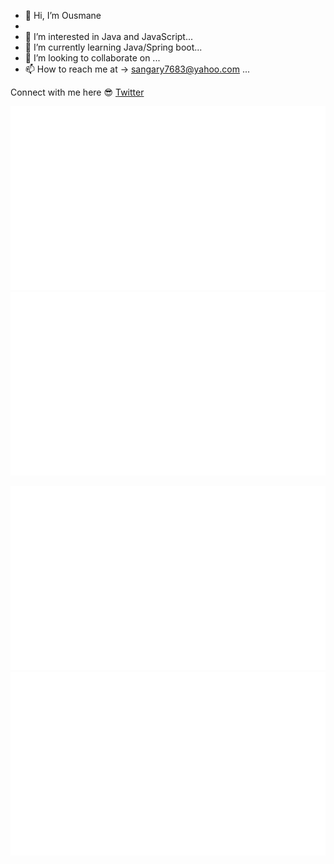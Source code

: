 - 👋 Hi, I’m Ousmane
- 
- 👀 I’m interested in Java and JavaScript...
- 🌱 I’m currently learning Java/Spring boot...
- 💞️ I’m looking to collaborate on ...
- 📫 How to reach me at -> sangary7683@yahoo.com ...


Connect with me here 😎
[Twitter](https://twitter.com/OusmaneSangary2/)



![](https://raw.githubusercontent.com/sangaryousmane/github-stats/master/generated/overview.svg#gh-dark-mode-only)
![](https://raw.githubusercontent.com/sangaryousmane/github-stats/master/generated/overview.svg#gh-light-mode-only)

![](https://raw.githubusercontent.com/sangaryousmane/github-stats/master/generated/languages.svg#gh-dark-mode-only)
![](https://raw.githubusercontent.com/sangaryousmane/github-stats/master/generated/languages.svg#gh-light-mode-only)


<!-- [![My GitHub Stats](https://github-readme-stats.vercel.app/api/?username=sangaryousmane&count_private=false&theme=tokyonight&showicons=true)]()
[![My GitHub Language Stats](https://github-readme-stats.vercel.app/api/top-langs/?username=sangaryousmane&langs_count=8&theme=tokyonight)]() -->
